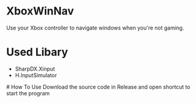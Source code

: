 # XboxWinNav
Use your Xbox controller to navigate windows when you're not gaming.
# Used Libary
<ul>
  <li>SharpDX.Xinput</li>
  <li>H.InputSimulator</li>
</ul>
# How To Use
Download the source code in Release and open shortcut to start the program
